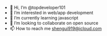 - 👋 Hi, I’m @topdeveloper101
- 👀 I’m interested in web/app development
- 🌱 I’m currently learning javascript
- 💞️ I’m looking to collaborate on open source
- 📫 How to reach me shengui919@icloud.com

<!---
topdeveloper101/topdeveloper101 is a ✨ special ✨ repository because its `README.md` (this file) appears on your GitHub profile.
You can click the Preview link to take a look at your changes.
--->
